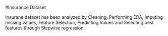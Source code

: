 #Insurance Dataset

Insurane dataset has been analyzed by Cleaning, Performing EDA, Imputing missing values, Feature Selection, Predicting Values and Selecting best features through Stepwise regression.
